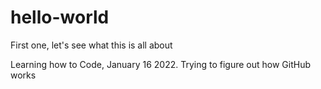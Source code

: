 # hello-world
First one, let's see what this is all about

Learning how to Code, January 16 2022.
Trying to figure out how GitHub works
